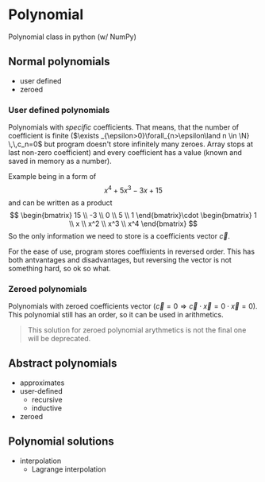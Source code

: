 # Polynomial

Polynomial class in python (w/ NumPy)

## Normal polynomials

- user defined
- zeroed

### User defined polynomials

Polynomials with *specific* coefficients. That means, that the number of coefficient is finite ($\exists _{\epsilon>0}\forall_{n>\epsilon\land n \in \N} \,\,c_n=0$ but program doesn't store infinitely many zeroes. Array stops at last non-zero coefficient) and every coefficient has a value (known and saved in memory as a number).

Example being in a form of
$$
x^4+5x^3-3x+15
$$
and can be written as a product
$$
\begin{bmatrix}
    15 \\ -3 \\ 0 \\ 5 \\ 1
\end{bmatrix}\cdot
\begin{bmatrix}
    1 \\ x \\ x^2 \\ x^3 \\ x^4
\end{bmatrix}
$$
So the only information we need to store is a coefficients vector $\vec{c}$.

For the ease of use, program stores coeffixients in reversed order. This has both antvantages and disadvantages, but reversing the vector is not something hard, so ok so what.

### Zeroed polynomials

Polynomials with zeroed coefficients vector ($\vec{c}=0\Rightarrow \vec c \cdot \vec x = 0\cdot \vec x = 0$). This polynomial still has an order, so it can be used in arithmetics.
> This solution for zeroed polynomial arythmetics is not the final one will be deprecated.

## Abstract polynomials

- approximates
- user-defined
  - recursive
  - inductive
- zeroed

## Polynomial solutions

- interpolation
  - Lagrange interpolation
